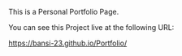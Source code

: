 This is a Personal Portfolio Page.

You can see this Project live at the following URL:

https://bansi-23.github.io/Portfolio/

